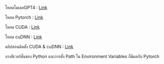 โหลดโมเดลGPT4 : [Link](https://docs.gpt4all.io/gpt4all_python/home.html#installation)

โหลด Pytorch  : [Link](https://pytorch.org/get-started/locally/)

โหลด CUDA     : [Link](https://developer.nvidia.com/cuda-toolkit-archive)

โหลด cuDNN    : [Link](https://developer.nvidia.com/cudnn-downloads)

คลิปสอนติดตั้ง CUDA & cuDNN : [Link](https://www.youtube.com/watch?v=krAUwYslS8E)

บางทีเวอร์ชั่นของ Python และการตั้ง Path ใน Environment Variables ก็มีผลกับ Pytorch
